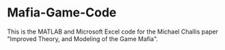# Mafia-Game-Code
This is the MATLAB and Microsoft Excel code for the Michael Challis paper "Improved Theory, and Modeling of the Game Mafia".
